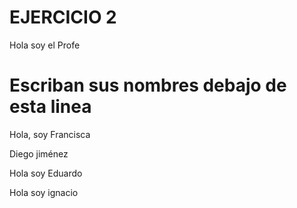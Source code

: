 # EJERCICIO 2

Hola soy el Profe

# Escriban sus nombres debajo de esta linea

Hola, soy Francisca

Diego jiménez

Hola soy Eduardo

Hola soy ignacio

